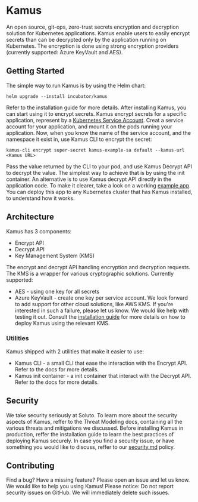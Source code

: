 # Kamus
An open source, git-ops, zero-trust secrets encryption and decryption solution for Kubernetes applications.
Kamus enable users to easily encrypt secrets than can be decrypted only by the application running on Kubernetes.
The encryption is done using strong encryption providers (currently supported: Azure KeyVault and AES).

## Getting Started

The simple way to run Kamus is by using the Helm chart:
```
helm upgrade --install incubator/kamus
```
Refer to the installation guide for more details.
After installing Kamus, you can start using it to encrypt secrets.
Kamus encrypt secrets for a specific application, represent by a [Kubernetes Service Account](https://kubernetes.io/docs/tasks/configure-pod-container/configure-service-account).
Creat a service account for your application, and mount it on the pods running your application. 
Now, when you know the name of the service account, and the namespace it exist in, use Kamus CLI to encrypt the secret:
```
kamus-cli encrypt super-secret kamus-example-sa default --kamus-url <Kamus URL>
```
Pass the value returned by the CLI to your pod, and use Kamus Decrypt API to decrypt the value.
The simplest way to achieve that is by using the init container.
An alternative is to use Kamus decrypt API directly in the application code.
To make it clearer, take a look on a working [example app](example/README.md).
You can deploy this app to any Kubernetes cluster that has Kamus installed, to understand how it works.

## Architecture
Kamus has 3 components:
* Encrypt API
* Decrypt API
* Key Management System (KMS)

The encrypt and decrypt API handling encryption and decryption requests. 
The KMS is a wrapper for various cryptographic solutions. Currently supported:
* AES - using one key for all secrets
* Azure KeyVault - create one key per service account. 
We look forward to add support for other cloud solutions, like AWS KMS. 
If you're interested in such a failure, please let us know. 
We would like help with testing it out.
Consult the [installation guide](docs/install.md) for more details on how to deploy Kamus using the relevant KMS.
  
### Utilities
Kamus shipped with 2 utilities that make it easier to use:
* Kamus CLI - a small CLI that ease the interaction with the Encrypt API. Refer to the docs for more details.
* Kamus init container - a init container that interact with the Decrypt API. Refer to the docs for more details.

## Security
We take security seriously at Soluto. 
To learn more about the security aspects of Kamus, reffer to the Threat Modeling docs, containing all the various threats and mitigations we discussed.
Before installing Kamus in production, reffer the installation guide to learn the best practices of deploying Kamus securely.
In case you find a security issue, or have something you would like to discuss, reffer to our [security.md](security.md) policy.

## Contributing
Find a bug? Have a missing feature? Please open an issue and let us know. 
We would like to help you using Kamus!
Please notice: Do not report security issues on GitHub. 
We will immediately delete such issues.
